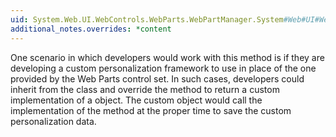 ```yaml
---
uid: System.Web.UI.WebControls.WebParts.WebPartManager.System#Web#UI#WebControls#WebParts#IPersonalizable#Save(System.Web.UI.WebControls.WebParts.PersonalizationDictionary)
additional_notes.overrides: *content
---
```


<p>One scenario in which developers would work with this method is if they are developing a custom personalization framework to use in place of the one provided by the Web Parts control set. In such cases, developers could inherit from the <xref href="System.Web.UI.WebControls.WebParts.WebPartManager"></xref> class and override the <xref href="System.Web.UI.WebControls.WebParts.WebPartManager.CreatePersonalization"></xref> method to return a custom implementation of a <xref href="System.Web.UI.WebControls.WebParts.WebPartPersonalization"></xref> object. The custom <xref href="System.Web.UI.WebControls.WebParts.WebPartPersonalization"></xref> object would call the implementation of the <xref href="System.Web.UI.WebControls.WebParts.WebPartManager.System#Web#UI#WebControls#WebParts#IPersonalizable#Save(System.Web.UI.WebControls.WebParts.PersonalizationDictionary)"></xref> method at the proper time to save the custom personalization data.</p>


